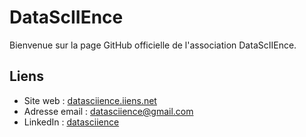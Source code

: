 # DataScIIEnce

Bienvenue sur la page GitHub officielle de l'association DataScIIEnce.


## Liens

* Site web : [datasciience.iiens.net](https://datasciience.iiens.net)
* Adresse email : [datasciience@gmail.com](mailto:datasciience@gmail.com)
* LinkedIn : [datasciience](https://www.linkedin.com/company/datasciience/)

